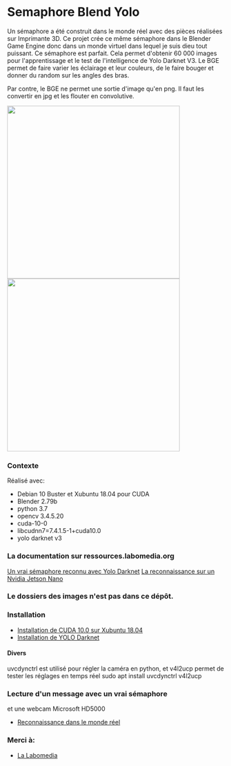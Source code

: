 # Semaphore Blend Yolo

Un sémaphore a été construit dans le monde réel avec des pièces réalisées sur Imprimante 3D.
Ce projet crée ce même sémaphore dans le Blender Game Engine donc dans un monde virtuel dans lequel je suis dieu tout puissant. Ce sémaphore est parfait.
Cela permet d'obtenir 60 000 images pour l'apprentissage et le test de l'intelligence de Yolo Darknet V3.
Le BGE permet de faire varier les éclairage et leur couleurs, de le faire bouger et donner du random sur les angles des bras.

Par contre, le BGE ne permet une sortie d'image qu'en png. Il faut les convertir en jpg et les flouter en convolutive.

<img src="/doc/shot_106_y.png" width="400" height="400"><img src="/darknet/calcul_3/chart_big_var_12000.png" width="400" height="400">


### Contexte

Réalisé avec:

* Debian 10 Buster et Xubuntu 18.04 pour CUDA
* Blender 2.79b
* python 3.7
* opencv 3.4.5.20
* cuda-10-0
* libcudnn7=7.4.1.5-1+cuda10.0
* yolo darknet v3

### La documentation sur ressources.labomedia.org

[Un vrai sémaphore reconnu avec Yolo Darknet](https://ressources.labomedia.org/y/yolo_darknet_avec_un_vrai_semaphore)
[La reconnaissance sur un Nvidia Jetson Nano](https://ressources.labomedia.org/nvidia_jetson_nano)

### Le dossiers des images n'est pas dans ce dépôt.

### Installation

* [Installation de CUDA 10.0 sur Xubuntu 18.04](https://ressources.labomedia.org/y/yolo_darknet_sur_un_portable_optimus#installation_de_cuda_100_sur_xubuntu_1804)
* [Installation de YOLO Darknet](https://ressources.labomedia.org/y/yolo_darknet_sur_un_portable_optimus#installation_de_yolo_darknet)

#### Divers
uvcdynctrl est utilisé pour régler la caméra en python, et v4l2ucp permet de tester les réglages en temps réel
  sudo apt install uvcdynctrl v4l2ucp

### Lecture d'un message avec un vrai sémaphore
et une webcam Microsoft HD5000
* [Reconnaissance dans le monde réel](https://ressources.labomedia.org/y/yolo_darknet_avec_un_vrai_semaphore#reconnaissance_dans_le_monde_reel)

### Merci à:

* [La Labomedia](https://ressources.labomedia.org)

